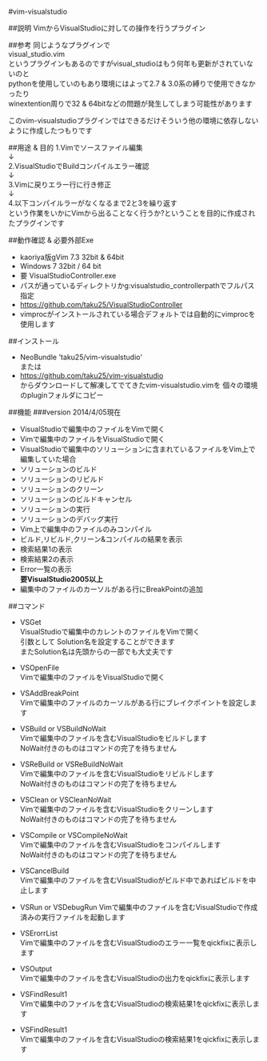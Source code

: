 #vim-visualstudio  

##説明
VimからVisualStudioに対しての操作を行うプラグイン

##参考
同じようなプラグインで  
visual_studio.vim  
というプラグインもあるのですがvisual_studioはもう何年も更新がされていないのと  
pythonを使用していのもあり環境にはよって2.7 & 3.0系の縛りで使用できなかったり  
winextention周りで32 & 64bitなどの問題が発生してしまう可能性があります  
    
このvim-visualstudioプラグインではできるだけそういう他の環境に依存しないように作成したつもりです

##用途 & 目的
1.Vimでソースファイル編集  
↓  
2.VisualStudioでBuildコンパイルエラー確認  
↓  
3.Vimに戻りエラー行に行き修正  
↓  
4.以下コンパイルラーがなくなるまで2と3を繰り返す  
という作業をいかにVimから出ることなく行うか?ということを目的に作成されたプラグインです  

##動作確認 & 必要外部Exe
* kaoriya版gVim  7.3 32bit & 64bit 
* Windows 7 32bit / 64 bit
* 要 VisualStudioController.exe
 * パスが通っているディレクトリかg:visualstudio_controllerpathでフルパス指定  
 * https://github.com/taku25/VisualStudioController  
* vimprocがインストールされている場合デフォルトでは自動的にvimprocを使用します

##インストール
* NeoBundle 'taku25/vim-visualstudio'  
または  
* https://github.com/taku25/vim-visualstudio  
からダウンロードして解凍してでてきたvim-visualstudio.vimを
個々の環境のpluginフォルダにコピー

##機能
###version 2014/4/05現在
* VisualStudioで編集中のファイルをVimで開く
* Vimで編集中のファイルをVisualStudioで開く
* VisualStudioで編集中のソリューションに含まれているファイルをVim上で編集していた場合
 * ソリューションのビルド
 * ソリューションのリビルド
 * ソリューションのクリーン
 * ソリューションのビルドキャンセル
 * ソリューションの実行
 * ソリューションのデバッグ実行
 * Vim上で編集中のファイルのみコンパイル
 * ビルド,リビルド,クリーン&コンパイルの結果を表示
 * 検索結果1の表示
 * 検索結果2の表示
 * Error一覧の表示  
       **要VisualStudio2005以上**
 * 編集中のファイルのカーソルがある行にBreakPointの追加


##コマンド
* VSGet  
VisualStudioで編集中のカレントのファイルをVimで開く  
  引数として Solution名を設定することができます  
  またSolution名は先頭からの一部でも大丈夫です  

* VSOpenFile  
Vimで編集中のファイルをVisualStudioで開く

* VSAddBreakPoint  
Vimで編集中のファイルのカーソルがある行にブレイクポイントを設定します  

* VSBuild or VSBuildNoWait  
Vimで編集中のファイルを含むVisualStudioをビルドします  
NoWait付きのものはコマンドの完了を待ちません

* VSReBuild or VSReBuildNoWait  
Vimで編集中のファイルを含むVisualStudioをリビルドします  
NoWait付きのものはコマンドの完了を待ちません

* VSClean or VSCleanNoWait  
Vimで編集中のファイルを含むVisualStudioをクリーンします  
NoWait付きのものはコマンドの完了を待ちません

* VSCompile or VSCompileNoWait  
Vimで編集中のファイルを含むVisualStudioをコンパイルします  
NoWait付きのものはコマンドの完了を待ちません

* VSCancelBuild  
Vimで編集中のファイルを含むVisualStudioがビルド中であればビルドを中止します

* VSRun  or VSDebugRun
Vimで編集中のファイルを含むVisualStudioで作成済みの実行ファイルを起動します

* VSErorrList  
Vimで編集中のファイルを含むVisualStudioのエラー一覧をqickfixに表示します

* VSOutput  
Vimで編集中のファイルを含むVisualStudioの出力をqickfixに表示します

* VSFindResult1  
Vimで編集中のファイルを含むVisualStudioの検索結果1をqickfixに表示します

* VSFindResult1  
Vimで編集中のファイルを含むVisualStudioの検索結果1をqickfixに表示します

